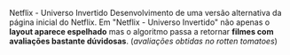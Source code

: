 Netflix - Universo Invertido
Desenvolvimento de uma versão alternativa da página inicial do Netflix.
Em "Netflix - Universo Invertido" não apenas o **layout aparece espelhado** mas o algoritmo passa a retornar **filmes com avaliações bastante dúvidosas**.
(*avaliações obtidas no rotten tomatoes*)
